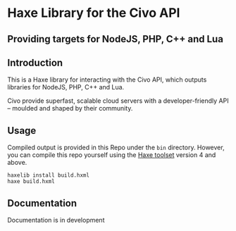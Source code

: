 # Haxe Library for the Civo API
## Providing targets for NodeJS, PHP, C++ and Lua

## Introduction

This is a Haxe library for interacting with the Civo API, which outputs libraries for NodeJS, PHP, C++ and Lua.

Civo provide superfast, scalable cloud servers with a developer-friendly API – moulded and shaped by their community.

## Usage

Compiled output is provided in this Repo under the `bin` directory.  However, you can compile this repo yourself using the [Haxe toolset](https://www.haxe.org) version 4 and above.

```
haxelib install build.hxml
haxe build.hxml
```

## Documentation

Documentation is in development